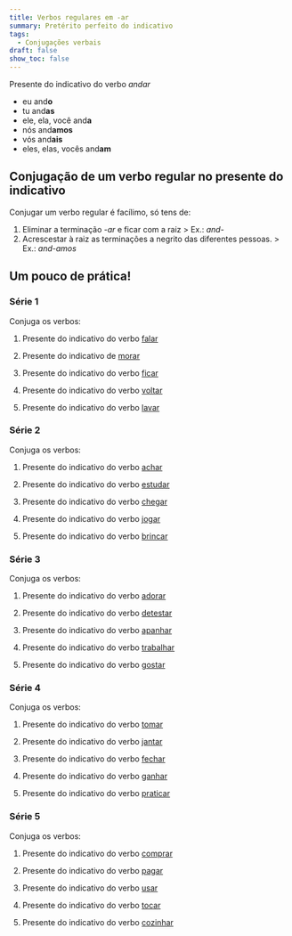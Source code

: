 ```yaml
---
title: Verbos regulares em -ar
summary: Pretérito perfeito do indicativo
tags:
  - Conjugações verbais
draft: false
show_toc: false
---
```

<article>
  
  Presente do indicativo do verbo *andar* 
- eu and**o**
- tu and**as**
- ele, ela, você and**a**
- nós and**amos**
- vós and**ais**
- eles, elas, vocês and**am**

</article>

## Conjugação de um verbo regular no presente do indicativo

Conjugar um verbo regular é facílimo, só tens de:
1. Eliminar a terminação *-ar* e ficar com a raiz > Ex.: *and-*
2. Acrescestar à raiz as terminações a negrito das diferentes pessoas. > Ex.: *and-amos*

## Um pouco de prática!
 
### Série 1

Conjuga os verbos:

1. Presente do indicativo do verbo [falar](https://www.verbos-portugueses.info/pt/praticar/tempos.html#141:falar/1)

2. Presente do indicativo de [morar](https://www.verbos-portugueses.info/pt/praticar/tempos.html#622:morar/1)

3. Presente do indicativo do verbo [ficar](https://www.verbos-portugueses.info/pt/praticar/tempos.html#181:ficar/1)

4. Presente do indicativo do verbo [voltar](https://www.verbos-portugueses.info/pt/praticar/tempos.html#214:voltar/1)

6. Presente do indicativo do verbo [lavar](https://www.verbos-portugueses.info/pt/praticar/tempos.html#282:lavar/1)

### Série 2

Conjuga os verbos:

1. Presente do indicativo do verbo [achar](https://www.verbos-portugueses.info/pt/praticar/tempos.html#516:achar/1)

2. Presente do indicativo do verbo [estudar](https://www.verbos-portugueses.info/pt/praticar/tempos.html#468:estudar/1) 

3. Presente do indicativo do verbo [chegar](https://www.verbos-portugueses.info/pt/praticar/tempos.html#206:chegar/1)

4. Presente do indicativo do verbo [jogar](https://www.verbos-portugueses.info/pt/praticar/tempos.html#223:jogar/1)

5. Presente do indicativo do verbo [brincar](https://www.verbos-portugueses.info/pt/praticar/tempos.html#790:brincar/1)

   
### Série 3

Conjuga os verbos:

1. Presente do indicativo do verbo [adorar](https://www.verbos-portugueses.info/pt/praticar/tempos.html#462:adorar/1)

2. Presente do indicativo do verbo [detestar](https://www.verbos-portugueses.info/pt/praticar/tempos.html#1174:detestar/1)

3. Presente do indicativo do verbo [apanhar](https://www.verbos-portugueses.info/pt/praticar/tempos.html#635:apanhar/1)

4. Presente do indicativo do verbo [trabalhar](https://www.verbos-portugueses.info/pt/praticar/tempos.html#155:trabalhar/1)

5. Presente do indicativo do verbo [gostar](https://www.verbos-portugueses.info/pt/praticar/tempos.html#169:gostar/1)


### Série 4

Conjuga os verbos:

1. Presente do indicativo do verbo [tomar](https://www.verbos-portugueses.info/pt/praticar/tempos.html#157:tomar/1)

2. Presente do indicativo do verbo [jantar](https://www.verbos-portugueses.info/pt/praticar/tempos.html#634:jantar/1)

3. Presente do indicativo do verbo [fechar](https://www.verbos-portugueses.info/pt/praticar/tempos.html#222:fechar/1)

4. Presente do indicativo do verbo [ganhar](https://www.verbos-portugueses.info/pt/praticar/tempos.html#278:ganhar/1)

5. Presente do indicativo do verbo [praticar](https://www.verbos-portugueses.info/pt/praticar/tempos.html#333:praticar/1)

### Série 5

Conjuga os verbos:

1. Presente do indicativo do verbo [comprar](https://www.verbos-portugueses.info/pt/praticar/tempos.html#267:comprar/1)

2. Presente do indicativo do verbo [pagar](https://www.verbos-portugueses.info/pt/praticar/tempos.html#167:pagar/1)

3. Presente do indicativo do verbo [usar](https://www.verbos-portugueses.info/pt/praticar/tempos.html#179:usar/1)

4. Presente do indicativo do verbo [tocar](https://www.verbos-portugueses.info/pt/praticar/tempos.html#202:tocar/1)

5. Presente do indicativo do verbo [cozinhar](https://www.verbos-portugueses.info/pt/praticar/tempos.html#221:cozinhar/1)
